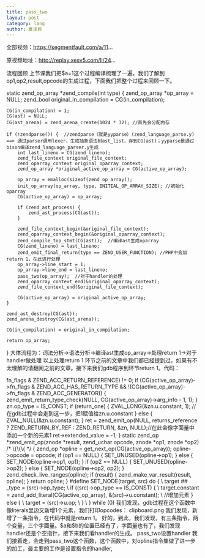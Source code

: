 ```yaml
---
title: pass_two
layout: post
category: lang
author: 夏泽民
---
```

<!-- more -->
全部视频：https://segmentfault.com/a/11...

原视频地址：http://replay.xesv5.com/ll/24...

流程回顾
上节课我们把$a=1这个过程编译梳理了一遍，我们了解到op1,op2,result,opcode的生成过程，下面我们把整个过程来回顾一下。

static zend_op_array *zend_compile(int type)
{
    zend_op_array *op_array = NULL;
    zend_bool original_in_compilation = CG(in_compilation);

    CG(in_compilation) = 1;
    CG(ast) = NULL;
    CG(ast_arena) = zend_arena_create(1024 * 32); //首先会分配内存

    if (!zendparse()) {  //zendparse（就是yyparse）(zend_language_parse.y) ==> 通过parser调用lexer，生成抽象语法树ast_list，存到CG(ast)；yyparse是通过bison编译zend_language_parser.y生成
        int last_lineno = CG(zend_lineno);
        zend_file_context original_file_context;
        zend_oparray_context original_oparray_context;
        zend_op_array *original_active_op_array = CG(active_op_array);

        op_array = emalloc(sizeof(zend_op_array));
        init_op_array(op_array, type, INITIAL_OP_ARRAY_SIZE); //初始化oparray
        CG(active_op_array) = op_array;

        if (zend_ast_process) {
            zend_ast_process(CG(ast));
        }

        zend_file_context_begin(&original_file_context);  
        zend_oparray_context_begin(&original_oparray_context);
        zend_compile_top_stmt(CG(ast));  //编译ast生成oparray
        CG(zend_lineno) = last_lineno;
        zend_emit_final_return(type == ZEND_USER_FUNCTION); //PHP中会加return 1，在此进行处理
        op_array->line_start = 1;
        op_array->line_end = last_lineno;
        pass_two(op_array);  //对于handler的处理
        zend_oparray_context_end(&original_oparray_context);
        zend_file_context_end(&original_file_context);

        CG(active_op_array) = original_active_op_array;
    }

    zend_ast_destroy(CG(ast));
    zend_arena_destroy(CG(ast_arena));

    CG(in_compilation) = original_in_compilation;

    return op_array;
}
大体流程为：词法分析->语法分析->编译ast生成op_array->处理return 1->对于handler做处理
以上处理return 1 环节之前的文章中我们都已经提到过，如果有不太理解的请翻阅之前的文章。接下来我们gdb程序到环节return 1。代码：

<?php
$a = 2;
$b = 3;
我们来看一看到编译ast生成op_array处的结果：

clipboard.png

我们来看这个结果，vars是存我们的变量的，在这存的是a和b，并且last_Var=2只有两个；T是temporary，T=2说明有两个临时变量。然后literals是存我们的字面量，再这里存的是2，3,last_literal=2表示现在有两个字面量，接下来我们打印一下看是否和我们所解释的一致。

clipboard.png

结果和我们设想的一致。另外，对于opcode的值又是如何呢？

clipboard.png

我们发现，$a=2 op1是80，$b=3 op1为96，这是为什么呢？这之前我们说过这个问题，因为在栈中我们是分配一个大小为16的内存，所以需要增加16.第二个，我们知道result.constant的0和1代表字面量偏移量分别为0和1.
到这里都是之前学习过的内容，接下来继续学习。

return 1的做了什么？
继续执行代码：

clipboard.png

我们发现在执行完zend_emit_final_return这句之后我们的op_array发生了变化。那么为什么会发生这样的变化呢？我们在文章开头有些到这个函数的作用是增加return 1结尾，那么具体其中是怎么来操作呢？我们来看代码：

void zend_emit_final_return(int return_one) /* \{\{\{ */
{
    znode zn;
    zend_op *ret;
    zend_bool returns_reference = (CG(active_op_array)->fn_flags & ZEND_ACC_RETURN_REFERENCE) != 0;

    if (CG(active_op_array)->fn_flags & ZEND_ACC_HAS_RETURN_TYPE
            && !(CG(active_op_array)->fn_flags & ZEND_ACC_GENERATOR)) {
        zend_emit_return_type_check(NULL, CG(active_op_array)->arg_info - 1, 1);
    }

    zn.op_type = IS_CONST;
    if (return_one) {
        ZVAL_LONG(&zn.u.constant, 1); //在gdb过程中会走到这一步，把1赋值给zn.u.constant
    } else {
        ZVAL_NULL(&zn.u.constant);
    }

    ret = zend_emit_op(NULL, returns_reference ? ZEND_RETURN_BY_REF : ZEND_RETURN, &zn, NULL);//在此会像字面量中添加一个新的元素1
    ret->extended_value = -1;
}
static zend_op *zend_emit_op(znode *result, zend_uchar opcode, znode *op1, znode *op2) /* \{\{\{ */
{
    zend_op *opline = get_next_op(CG(active_op_array));
    opline->opcode = opcode;

    if (op1 == NULL) {
        SET_UNUSED(opline->op1);
    } else {
        SET_NODE(opline->op1, op1);
    }

    if (op2 == NULL) {
        SET_UNUSED(opline->op2);
    } else {
        SET_NODE(opline->op2, op2);
    }

    zend_check_live_ranges(opline);

    if (result) {
        zend_make_var_result(result, opline);
    }
    return opline;
}
#define SET_NODE(target, src) do { \
        target ## _type = (src)->op_type; \
        if ((src)->op_type == IS_CONST) { \
            target.constant = zend_add_literal(CG(active_op_array), &(src)->u.constant); \ //增加元素
        } else { \
            target = (src)->u.op; \
        } \
    } while (0)
我们发现，gdb过程在这个函数中像literals里边又新增1个元素，我们打印opcodes：

clipboard.png

我们发现，新增了一条指令，在代码中就是return 1。
好的，到此，我们发现，有三条指令，两个变量，三个字面量。$a和$b的位置已经有了，字面量也有了，我们发现handler还是个空指针，接下来我们看handler的生成。

pass_two设置handler
我们接着走，会走到pass_two这个函数，这个函数中，对opline指令集做了进一步的加工，最主要的工作是设置指令的handler,